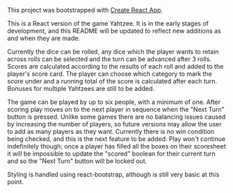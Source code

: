 This project was bootstrapped with [Create React App](https://github.com/facebookincubator/create-react-app).

This is a React version of the game Yahtzee. It is in the early stages of development, and this README will be updated to reflect new additions as and when they are made.

Currently the dice can be rolled, any dice which the player wants to retain across rolls can be selected and the turn can be advanced after 3 rolls. Scores are calculated according to the results of each roll and added to the player's score card. The player can choose which category to mark the score under and a running total of the score is calculated after each turn. Bonuses for multiple Yahtzees are still to be added.

The game can be played by up to six people, with a minimum of one. After scoring play moves on to the next player in sequence when the "Next Turn" button is pressed. Unlike some games there are no balancing issues caused by increasing the number of players, so future versions may allow the user to add as many players as they want. Currently there is no win condition being checked, and this is the next feature to be added. Play won't continue indefinitely though; once a player has filled all the boxes on their scoresheet it will be impossible to update the "scored" boolean for their current turn and so the "Next Turn" button will be locked out.

Styling is handled using react-bootstrap, although is still very basic at this point.

